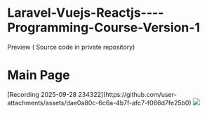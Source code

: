 # Laravel-Vuejs-Reactjs----Programming-Course-Version-1

Preview ( Source code in private repository)

<h1>Main Page</h1>
[Recording 2025-09-28 234322](https://github.com/user-attachments/assets/dae0a80c-6c6a-4b7f-afc7-f066d7fe25b0)
<img src="[https://media3.giphy.com/media/aUovxH8Vf9qDu/giphy.gif](https://github.com/user-attachments/assets/dae0a80c-6c6a-4b7f-afc7-f066d7fe25b0)"/>
